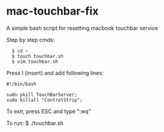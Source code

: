 # mac-touchbar-fix
A simple bash script for resetting macbook touchbar service


Step by step cmds:
```
  $ cd ~
  $ touch touchbar.sh
  $ vim touchbar.sh
```
   Press I (insert) and add following lines:
    
    
    #!/bin/bash
    
    sudo pkill TouchBarServer;
    sudo killall "ControlStrip";
    
   To exit, press ESC and type ":wq"
  
  To run: $ ./touchbar.sh
